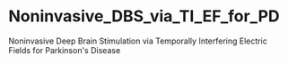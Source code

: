 # Noninvasive_DBS_via_TI_EF_for_PD
Noninvasive Deep Brain Stimulation via Temporally Interfering Electric Fields for Parkinson's Disease
